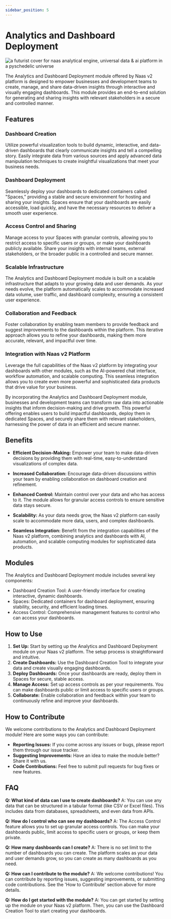 ```yaml
---
sidebar_position: 5
---
```


# Analytics and Dashboard Deployment

![a futurist cover for naas analytical engine, universal data & ai platform in a pyschedelic universe](https://media.discordapp.net/attachments/1084579666175729694/1107819151042560080/jeymassa_a_futurist_cover_for_naas_analytics_engine_universal_d_5a1feb54-d867-4c83-bf62-135b7cbaf902.png?width=2180&height=1246)


The Analytics and Dashboard Deployment module offered by Naas v2 platform is designed to empower businesses and development teams to create, manage, and share data-driven insights through interactive and visually engaging dashboards. This module provides an end-to-end solution for generating and sharing insights with relevant stakeholders in a secure and controlled manner.

## Features

###  Dashboard Creation
Utilize powerful visualization tools to build dynamic, interactive, and data-driven dashboards that clearly communicate insights and tell a compelling story. Easily integrate data from various sources and apply advanced data manipulation techniques to create insightful visualizations that meet your business needs.
    
###   Dashboard Deployment
Seamlessly deploy your dashboards to dedicated containers called "Spaces," providing a stable and secure environment for hosting and sharing your insights. Spaces ensure that your dashboards are easily accessible, load quickly, and have the necessary resources to deliver a smooth user experience.
    
###   Access Control and Sharing
Manage access to your Spaces with granular controls, allowing you to restrict access to specific users or groups, or make your dashboards publicly available. Share your insights with internal teams, external stakeholders, or the broader public in a controlled and secure manner.
    
###   Scalable Infrastructure
The Analytics and Dashboard Deployment module is built on a scalable infrastructure that adapts to your growing data and user demands. As your needs evolve, the platform automatically scales to accommodate increased data volume, user traffic, and dashboard complexity, ensuring a consistent user experience.
    
###   Collaboration and Feedback
Foster collaboration by enabling team members to provide feedback and suggest improvements to the dashboards within the platform. This iterative approach allows you to refine your dashboards, making them more accurate, relevant, and impactful over time.
    
###   Integration with Naas v2 Platform
Leverage the full capabilities of the Naas v2 platform by integrating your dashboards with other modules, such as the AI-powered chat interface, workflow automation, and scalable computing. This seamless integration allows you to create even more powerful and sophisticated data products that drive value for your business.
    

By incorporating the Analytics and Dashboard Deployment module, businesses and development teams can transform raw data into actionable insights that inform decision-making and drive growth. This powerful offering enables users to build impactful dashboards, deploy them in dedicated Spaces, and securely share them with relevant stakeholders, harnessing the power of data in an efficient and secure manner.

## Benefits

* **Efficient Decision-Making:** Empower your team to make data-driven decisions by providing them with real-time, easy-to-understand visualizations of complex data. 

* **Increased Collaboration:** Encourage data-driven discussions within your team by enabling collaboration on dashboard creation and refinement.

* **Enhanced Control:** Maintain control over your data and who has access to it. The module allows for granular access controls to ensure sensitive data stays secure.

* **Scalability:** As your data needs grow, the Naas v2 platform can easily scale to accommodate more data, users, and complex dashboards.

* **Seamless Integration:** Benefit from the integration capabilities of the Naas v2 platform, combining analytics and dashboards with AI, automation, and scalable computing modules for sophisticated data products.

## Modules

The Analytics and Dashboard Deployment module includes several key components:

* Dashboard Creation Tool: A user-friendly interface for creating interactive, dynamic dashboards.
* Spaces: Dedicated containers for dashboard deployment, ensuring stability, security, and efficient loading times.
* Access Control: Comprehensive management features to control who can access your dashboards.

## How to Use

1. **Set Up:** Start by setting up the Analytics and Dashboard Deployment module on your Naas v2 platform. The setup process is straightforward and intuitive.
2. **Create Dashboards:** Use the Dashboard Creation Tool to integrate your data and create visually engaging dashboards.
3. **Deploy Dashboards:** Once your dashboards are ready, deploy them in Spaces for secure, stable access.
4. **Manage Access:** Set up access controls as per your requirements. You can make dashboards public or limit access to specific users or groups.
5. **Collaborate:** Enable collaboration and feedback within your team to continuously refine and improve your dashboards.

## How to Contribute

We welcome contributions to the Analytics and Dashboard Deployment module! Here are some ways you can contribute:

* **Reporting Issues:** If you come across any issues or bugs, please report them through our issue tracker.
* **Suggesting Improvements:** Have an idea to make the module better? Share it with us.
* **Code Contributions:** Feel free to submit pull requests for bug fixes or new features.

## FAQ

**Q: What kind of data can I use to create dashboards?**
A: You can use any data that can be structured in a tabular format (like CSV or Excel files). This includes data from databases, spreadsheets, and even data from APIs.

**Q: How do I control who can see my dashboards?**
A: The Access Control feature allows you to set up granular access controls. You can make your dashboards public, limit access to specific users or groups, or keep them private.

**Q: How many dashboards can I create?**
A: There is no set limit to the number of dashboards you can create. The platform scales as your data and user demands grow, so you can create as many dashboards as you need.

**Q: How can I contribute to the module?**
A: We welcome contributions! You can contribute by reporting issues, suggesting improvements, or submitting code contributions. See the 'How to Contribute' section above for more details.

**Q: How do I get started with the module?**
A: You can get started by setting up the module on your Naas v2 platform. Then, you can use the Dashboard Creation Tool to start creating your dashboards.